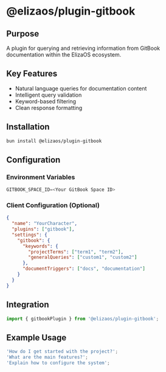 # @elizaos/plugin-gitbook

## Purpose

A plugin for querying and retrieving information from GitBook documentation within the ElizaOS ecosystem.

## Key Features

- Natural language queries for documentation content
- Intelligent query validation
- Keyword-based filtering
- Clean response formatting

## Installation

```bash
bun install @elizaos/plugin-gitbook
```

## Configuration

### Environment Variables

```typescript
GITBOOK_SPACE_ID=<Your GitBook Space ID>
```

### Client Configuration (Optional)

```json
{
  "name": "YourCharacter",
  "plugins": ["gitbook"],
  "settings": {
    "gitbook": {
      "keywords": {
        "projectTerms": ["term1", "term2"],
        "generalQueries": ["custom1", "custom2"]
      },
      "documentTriggers": ["docs", "documentation"]
    }
  }
}
```

## Integration

```typescript
import { gitbookPlugin } from '@elizaos/plugin-gitbook';
```

## Example Usage

```typescript
'How do I get started with the project?';
'What are the main features?';
'Explain how to configure the system';
```
